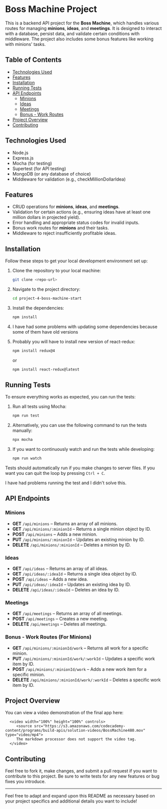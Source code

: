 # Boss Machine Project

This is a backend API project for the **Boss Machine**, which handles various routes for managing **minions**, **ideas**, and **meetings**. It is designed to interact with a database, persist data, and validate certain conditions with middleware. The project also includes some bonus features like working with minions' tasks.

## Table of Contents
- [Technologies Used](#technologies-used)
- [Features](#features)
- [Installation](#installation)
- [Running Tests](#running-tests)
- [API Endpoints](#api-endpoints)
  - [Minions](#minions)
  - [Ideas](#ideas)
  - [Meetings](#meetings)
  - [Bonus - Work Routes](#bonus-work-routes)
- [Project Overview](#project-overview)
- [Contributing](#contributing)

## Technologies Used
- Node.js
- Express.js
- Mocha (for testing)
- Supertest (for API testing)
- MongoDB (or any database of choice)
- Middleware for validation (e.g., checkMillionDollarIdea)
  
## Features
- CRUD operations for **minions**, **ideas**, and **meetings**.
- Validation for certain actions (e.g., ensuring ideas have at least one million dollars in projected yield).
- Error handling and appropriate status codes for invalid inputs.
- Bonus work routes for **minions** and their tasks.
- Middleware to reject insufficiently profitable ideas.

## Installation

Follow these steps to get your local development environment set up:

1. Clone the repository to your local machine:

    ```bash
    git clone <repo-url>
    ```

2. Navigate to the project directory:

    ```bash
    cd project-4-boss-machine-start
    ```

3. Install the dependencies:

    ```bash
    npm install
    ```
4. I have had some problems with updating some dependencies because some of them have old versions

5. Probably you will have to install new version of react-redux:

    ``` bash
    npm install redux@4
    ```

    or

   ``` bash
   npm install react-redux@latest
   ```
   
## Running Tests

To ensure everything works as expected, you can run the tests:

1. Run all tests using Mocha:

    ```bash
    npm run test
    ```

2. Alternatively, you can use the following command to run the tests manually:

    ```bash
    npx mocha
    ```

3. If you want to continuously watch and run the tests while developing:

    ```bash
    npm run watch
    ```

Tests should automatically run if you make changes to server files. If you want you can quit the loop by pressing `Ctrl + C`.

I have had problems running the test and I didn't solve this.

## API Endpoints

### Minions
- **GET** `/api/minions` – Returns an array of all minions.
- **GET** `/api/minions/:minionId` – Returns a single minion object by ID.
- **POST** `/api/minions` – Adds a new minion.
- **PUT** `/api/minions/:minionId` – Updates an existing minion by ID.
- **DELETE** `/api/minions/:minionId` – Deletes a minion by ID.

### Ideas
- **GET** `/api/ideas` – Returns an array of all ideas.
- **GET** `/api/ideas/:ideaId` – Returns a single idea object by ID.
- **POST** `/api/ideas` – Adds a new idea.
- **PUT** `/api/ideas/:ideaId` – Updates an existing idea by ID.
- **DELETE** `/api/ideas/:ideaId` – Deletes an idea by ID.

### Meetings
- **GET** `/api/meetings` – Returns an array of all meetings.
- **POST** `/api/meetings` – Creates a new meeting.
- **DELETE** `/api/meetings` – Deletes all meetings.

### Bonus - Work Routes (For Minions)
- **GET** `/api/minions/:minionId/work` – Returns all work for a specific minion.
- **PUT** `/api/minions/:minionId/work/:workId` – Updates a specific work item by ID.
- **POST** `/api/minions/:minionId/work` – Adds a new work item for a specific minion.
- **DELETE** `/api/minions/:minionId/work/:workId` – Deletes a specific work item by ID.

## Project Overview

You can view a video demonstration of the final app here:

  ```
    <video width="100%" height="100%" controls>
       <source src="https://s3.amazonaws.com/codecademy-content/programs/build-apis/solution-videos/BossMachine480.mov" type="video/mp4">
       The markdown processor does not support the video tag.
    </video>
  ```
## Contributing

Feel free to fork it, make changes, and submit a pull request if you want to contribute to this project. Be sure to write tests for any new features or bug fixes you introduce.


---

Feel free to adapt and expand upon this README as necessary based on your project specifics and additional details you want to include!

